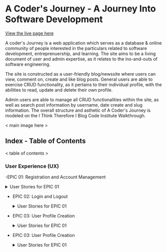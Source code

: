 # A Coder's Journey - A Journey Into Software Development


<a href="https://a-coders-journey.herokuapp.com/">View the live page here</a> 

A coder's Journey is a web application which serves as a database & online 
community of people interested in the particulars related to software development,
entreprenuership, and learning. The site aims to be a living document of user and 
admin expertise, as it relates to the ins-and-outs of software engineering.

The site is constructed as a user-friendly blog/newssite where users can view,
comment on, create and like blog posts. General users are able to exercise CRUD
functionality, as it pertains to their individual profile, with the abilities to 
read, update and delete their own profile.

Admin users are able to manage all CRUD functionalities within the site, as well 
as search post information by username, date create and slug information. The 
overall structure and asthetic of A Coder's Journey is modeled on the I Think
Therefore I Blog Code Institute Walkthrough.

< main image here >

## Index - Table of Contents

< table of contents >

### User Experience (UX)



-EPIC 01: Registration and Account Management
  <details>
  <summary>User Stories for EPIC 01</summary>
-US101: Register for an account
    - As a site user, I can register for an account so that I can view my profile

  </details>

- EPIC 02: Login and Logout
  <details>
  <summary>User Stories for EPIC 01</summary>

  - As a Site user / Admin I can Log in to the site so that I can gain access to my profile and functionalities
  </details>

- EPIC 03: User Profile Creation
  <details>
  <summary>User Stories for EPIC 01</summary>

  - As a Site User I can create my own user profile so that I can create a short description/bio to showcase to other Site Users
  </details>

- EPIC 03: User Profile Creation
  <details>
  <summary>User Stories for EPIC 01</summary>

  - As a Site User I can create my own user profile so that I can create a short description/bio to showcase to other Site Users
  </details>
  </details>

